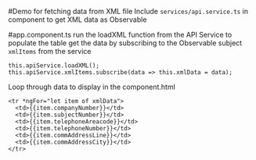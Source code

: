 #Demo for fetching data from XML file
Include `services/api.service.ts` in component to get XML data as Observable

#app.component.ts
run the loadXML function from the API Service to populate the table
get the data by subscribing to the Observable subject `xmlItems` from the service
```
this.apiService.loadXML();
this.apiService.xmlItems.subscribe(data => this.xmlData = data);  
```
Loop through data to display in the component.html
```
<tr *ngFor="let item of xmlData">    
  <td>{{item.companyNumber}}</td>    
  <td>{{item.subjectNumber}}</td>    
  <td>{{item.telephoneAreacode}}</td>    
  <td>{{item.telephoneNumber}}</td>    
  <td>{{item.commAddressLine}}</td>    
  <td>{{item.commAddressCity}}</td>    
</tr>  
  ```
  
